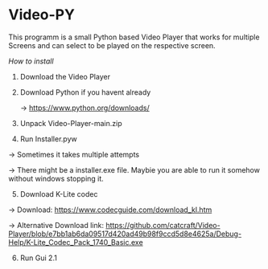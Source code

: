 # Video-PY
This programm is a small Python based Video Player that works for multiple Screens and can select to be played on the respective screen.




*How to install*
1. Download the Video Player
 
2. Download Python if you havent already

   -> https://www.python.org/downloads/
   
3. Unpack Video-Player-main.zip

4. Run Installer.pyw 

  -> Sometimes it takes multiple attempts
  
  -> There might be a installer.exe file. Maybie you are able to run it somehow without windows stopping it.

5.	Download K-Lite codec

  -> Download: https://www.codecguide.com/download_kl.htm
   
  -> Alternative Download link: https://github.com/catcraft/Video-Player/blob/e7bb1ab6da09517d420ad49b98f9ccd5d8e4625a/Debug-Help/K-Lite_Codec_Pack_1740_Basic.exe

6. Run Gui 2.1
